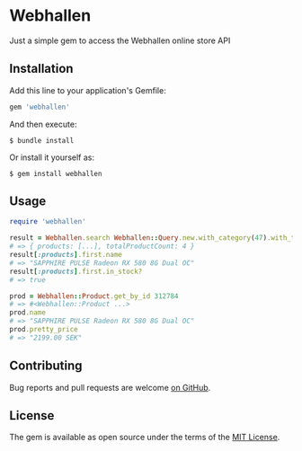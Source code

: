# Webhallen

Just a simple gem to access the Webhallen online store API

## Installation

Add this line to your application's Gemfile:

```ruby
gem 'webhallen'
```

And then execute:

    $ bundle install

Or install it yourself as:

    $ gem install webhallen

## Usage

```ruby
require 'webhallen'

result = Webhallen.search Webhallen::Query.new.with_category(47).with_text('pulse')
# => { products: [...], totalProductCount: 4 }
result[:products].first.name
# => "SAPPHIRE PULSE Radeon RX 580 8G Dual OC"
result[:products].first.in_stock?
# => true

prod = Webhallen::Product.get_by_id 312784
# => #<Webhallen::Product ...>
prod.name
# => "SAPPHIRE PULSE Radeon RX 580 8G Dual OC"
prod.pretty_price
# => "2199.00 SEK"
```

## Contributing

Bug reports and pull requests are welcome [on GitHub](https://github.com/ananace/ruby-webhallen).

## License

The gem is available as open source under the terms of the [MIT License](https://opensource.org/licenses/MIT).

